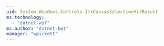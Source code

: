 ```yaml
---
uid: System.Windows.Controls.InkCanvasSelectionHitResult
ms.technology: 
  - "dotnet-wpf"
ms.author: "dotnet-bot"
manager: "wpickett"
---
```

